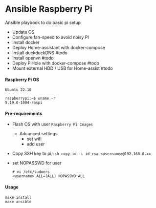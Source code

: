 # Ansible Raspberry Pi

Ansible playbook to do basic pi setup

- Update OS
- Configure fan-speed to avoid noisy PI
- Install docker
- Deploy Home-assistant with docker-compose
- Install duckduckDNS #todo
- Install openvn #todo
- Deploy PiHole with docker-compose #todo
- Mount external HDD / USB for Home-assist #todo

#### Raspberry Pi OS
    Ubuntu 22.10

    raspberrypi:~$ uname -r
    5.19.0-1004-raspi

#### Pre-requirements
- Flash OS with user `Raspberry Pi Images` 
  - Adcanced settings:
    - set wifi 
    - add user
- Copy SSH key to pi `ssh-copy-id -i id_rsa <username>@192.168.0.xx`
- set NOPASSWD for user
      
      # vi /etc/sudoers
      <username> ALL=(ALL) NOPASSWD:ALL


#### Usage

    make install
    make ansible
